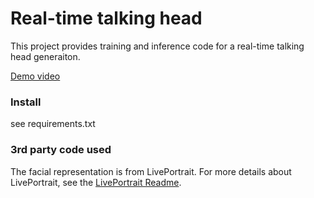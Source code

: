 # Real-time talking head

This project provides training and inference code for a real-time talking head generaiton.

[Demo video](https://drive.google.com/file/d/14Wkd0aD27ho2SerSEQtjrxrrvtdOovhi/view?usp=sharing)

### Install

see requirements.txt

### 3rd party code used

The facial representation is from LivePortrait. For more details about LivePortrait, see the [LivePortrait Readme](./live_readme.md).
